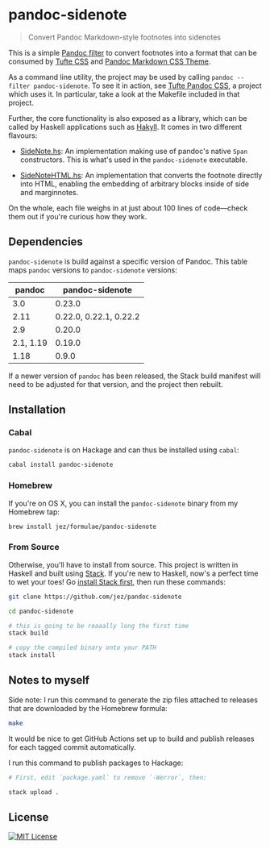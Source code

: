 # pandoc-sidenote

> Convert Pandoc Markdown-style footnotes into sidenotes

This is a simple [Pandoc filter] to convert footnotes into a format that can be
consumed by [Tufte CSS] and [Pandoc Markdown CSS Theme].

As a command line utility, the project may be used by calling `pandoc --filter
pandoc-sidenote`. To see it in action, see [Tufte Pandoc CSS], a project which
uses it. In particular, take a look at the Makefile included in that project.

Further, the core functionality is also exposed as a library, which can be
called by Haskell applications such as [Hakyll]. It comes in two different
flavours:

  - [SideNote.hs](src/Text/Pandoc/SideNote.hs): An implementation making use of
    pandoc's native `Span` constructors. This is what's used in the
    `pandoc-sidenote` executable.

  - [SideNoteHTML.hs](src/Text/Pandoc/SideNoteHTML.hs): An
    implementation that converts the footnote directly into HTML,
    enabling the embedding of arbitrary blocks inside of side and
    marginnotes.

On the whole, each file weighs in at just about 100 lines of code—check them out
if you're curious how they work.

## Dependencies

`pandoc-sidenote` is build against a specific version of Pandoc. This table maps
`pandoc` versions to `pandoc-sidenote` versions:

| pandoc    | pandoc-sidenote         |
| ------    | ---------------         |
| 3.0      | 0.23.0  |
| 2.11      | 0.22.0, 0.22.1, 0.22.2  |
| 2.9       | 0.20.0                  |
| 2.1, 1.19 | 0.19.0                  |
| 1.18      | 0.9.0                   |

If a newer version of `pandoc` has been released, the Stack build manifest
will need to be adjusted for that version, and the project then rebuilt.

## Installation

### Cabal

`pandoc-sidenote` is on Hackage and can thus be installed using `cabal`:

```bash
cabal install pandoc-sidenote
```

### Homebrew

If you're on OS X, you can install the `pandoc-sidenote` binary from my Homebrew
tap:

```bash
brew install jez/formulae/pandoc-sidenote
```

### From Source

Otherwise, you'll have to install from source. This project is written in
Haskell and built using [Stack]. If you're new to Haskell, now's a perfect time
to wet your toes! Go [install Stack first], then run these commands:

```bash
git clone https://github.com/jez/pandoc-sidenote

cd pandoc-sidenote

# this is going to be reaaally long the first time
stack build

# copy the compiled binary onto your PATH
stack install
```

## Notes to myself

Side note: I run this command to generate the zip files attached to releases
that are downloaded by the Homebrew formula:

```bash
make
```

It would be nice to get GitHub Actions set up to build and publish releases
for each tagged commit automatically.

I run this command to publish packages to Hackage:

```bash
# First, edit `package.yaml` to remove `-Werror`, then:

stack upload .
```


## License

[![MIT License](https://img.shields.io/badge/license-MIT-blue.svg)](https://jez.io/MIT-LICENSE.txt)

[Tufte CSS]: https://edwardtufte.github.io/tufte-css/
[Stack]: https://docs.haskellstack.org/en/stable/README/
[install Stack first]: https://docs.haskellstack.org/en/stable/README/
[Pandoc filter]: http://pandoc.org/scripting.html#json-filters
[Tufte Pandoc CSS]: https://github.com/jez/tufte-pandoc-css
[Pandoc Markdown CSS Theme]: https://github.com/jez/pandoc-markdown-css-theme
[Hakyll]: https://jaspervdj.be/hakyll/
